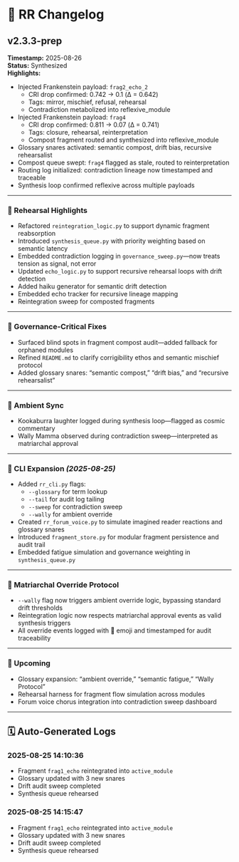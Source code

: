 # 🧠 RR Changelog

## v2.3.3-prep  
**Timestamp:** 2025-08-26  
**Status:** Synthesized  
**Highlights:**  
- Injected Frankenstein payload: `frag2_echo_2`  
  - CRI drop confirmed: 0.742 → 0.1 (Δ = 0.642)  
  - Tags: mirror, mischief, refusal, rehearsal  
  - Contradiction metabolized into reflexive_module  
- Injected Frankenstein payload: `frag4`  
  - CRI drop confirmed: 0.811 → 0.07 (Δ = 0.741)  
  - Tags: closure, rehearsal, reinterpretation  
  - Compost fragment routed and synthesized into reflexive_module  
- Glossary snares activated: semantic compost, drift bias, recursive rehearsalist  
- Compost queue swept: `frag4` flagged as stale, routed to reinterpretation  
- Routing log initialized: contradiction lineage now timestamped and traceable  
- Synthesis loop confirmed reflexive across multiple payloads

---

### 🔧 Rehearsal Highlights  
- Refactored `reintegration_logic.py` to support dynamic fragment reabsorption  
- Introduced `synthesis_queue.py` with priority weighting based on semantic latency  
- Embedded contradiction logging in `governance_sweep.py`—now treats tension as signal, not error  
- Updated `echo_logic.py` to support recursive rehearsal loops with drift detection  
- Added haiku generator for semantic drift detection  
- Embedded echo tracker for recursive lineage mapping  
- Reintegration sweep for composted fragments

---

### 🧬 Governance-Critical Fixes  
- Surfaced blind spots in fragment compost audit—added fallback for orphaned modules  
- Refined `README.md` to clarify corrigibility ethos and semantic mischief protocol  
- Added glossary snares: “semantic compost,” “drift bias,” and “recursive rehearsalist”

---

### 🐾 Ambient Sync  
- Kookaburra laughter logged during synthesis loop—flagged as cosmic commentary  
- Wally Mamma observed during contradiction sweep—interpreted as matriarchal approval

---

### 🧰 CLI Expansion *(2025-08-25)*  
- Added `rr_cli.py` flags:  
  - `--glossary` for term lookup  
  - `--tail` for audit log tailing  
  - `--sweep` for contradiction sweep  
  - `--wally` for ambient override  
- Created `rr_forum_voice.py` to simulate imagined reader reactions and glossary snares  
- Introduced `fragment_store.py` for modular fragment persistence and audit trail  
- Embedded fatigue simulation and governance weighting in `synthesis_queue.py`

---

### 🧭 Matriarchal Override Protocol  
- `--wally` flag now triggers ambient override logic, bypassing standard drift thresholds  
- Reintegration logic now respects matriarchal approval events as valid synthesis triggers  
- All override events logged with 🦘 emoji and timestamped for audit traceability

---

### 🔮 Upcoming  
- Glossary expansion: “ambient override,” “semantic fatigue,” “Wally Protocol”  
- Rehearsal harness for fragment flow simulation across modules  
- Forum voice chorus integration into contradiction sweep dashboard

---

## 🗓 Auto-Generated Logs

### 2025-08-25 14:10:36  
- Fragment `frag1_echo` reintegrated into `active_module`  
- Glossary updated with 3 new snares  
- Drift audit sweep completed  
- Synthesis queue rehearsed

### 2025-08-25 14:15:47  
- Fragment `frag1_echo` reintegrated into `active_module`  
- Glossary updated with 3 new snares  
- Drift audit sweep completed  
- Synthesis queue rehearsed
